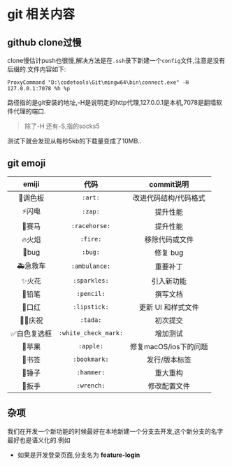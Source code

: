 # git 相关内容

## github clone过慢
clone慢估计push也很慢,解决方法是在`.ssh`录下新建一个`config`文件,注意是没有后缀的.文件内容如下:
```
ProxyCommand "D:\codetools\Git\mingw64\bin\connect.exe" -H 127.0.0.1:7078 %h %p
```
路径指的是git安装的地址,-H是说明走的http代理,127.0.0.1是本机,7078是翻墙软件代理的端口.

>除了-H 还有-S,指的socks5

测试下就会发现从每秒5kb的下载量变成了10MB..

## git emoji

emiji|代码|commit说明
:--:|:--:|:--:|
:art:调色板|`:art:`|改进代码结构/代码格式
:zap:闪电|`:zap:`|提升性能
:racehorse:赛马|`:racehorse:`|提升性能
:fire:火焰|`:fire:`|移除代码或文件
:bug:bug|`:bug:`|修复 bug
:ambulance:急救车|`:ambulance:`|重要补丁
:sparkles:火花|`:sparkles:`|引入新功能
:pencil:铅笔|`:pencil:`|撰写文档
:lipstick:口红|`:lipstick:`|更新 UI 和样式文件
:tada::art:庆祝|`:tada:`|初次提交
:white_check_mark:白色复选框|`:white_check_mark:`|增加测试
:apple:苹果|`:apple:`|修复macOS/ios下的问题
:bookmark:书签|`:bookmark:`|发行/版本标签
:hammer:锤子|`:hammer:`|重大重构
:wrench:扳手|`:wrench:`|修改配置文件

## 杂项
我们在开发一个新功能的时候最好在本地新建一个分支去开发,这个新分支的名字最好也是语义化的.例如

* 如果是开发登录页面,分支名为 **feature-login**